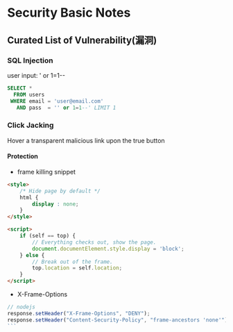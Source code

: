 # Security Basic Notes

## Curated List of Vulnerability(漏洞)

### SQL Injection

user input: ' or 1=1--

```sql
SELECT *
  FROM users
 WHERE email = 'user@email.com'
   AND pass  = '' or 1=1--' LIMIT 1
```

### Click Jacking

Hover a transparent malicious link upon the true button

#### Protection

-   frame killing snippet

```html
<style>
    /* Hide page by default */
    html {
        display : none;
    }
</style>

<script>
    if (self == top) {
        // Everything checks out, show the page.
        document.documentElement.style.display = 'block';
    } else {
        // Break out of the frame.
        top.location = self.location;
    }
</script>
```

-    X-Frame-Options

````js
// nodejs
response.setHeader("X-Frame-Options", "DENY");
response.setHeader("Content-Security-Policy", "frame-ancestors 'none'");
```